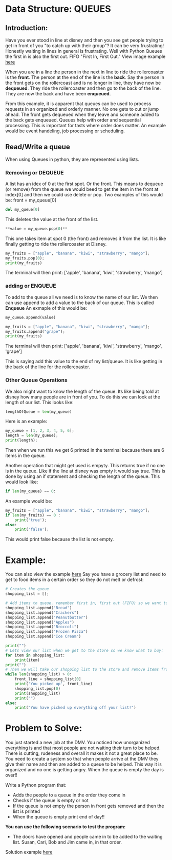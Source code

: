 # Data Structure: **QUEUES**

## Introduction: 
Have you ever stood in line at disney and then you see get people trying to get in front of you "to catch up with their group"? It can be very frustrating! Honestly waiting in lines in general is frustrating. Well with Python Queues the first in is also the first out. FIFO "First In, First Out."
View image example [here](https://github.com/reaganhsmith/CSE212/blob/main/QueuesIMG.jpg)

When you are in a line the person in the next in line to ride the rollercoaster is the **front**. The person at the end of the line is the **back**. Say the person in the front gets on the rollercoast and is no longer in line, they have now be **dequeued**. They ride the rollercoaster and then go to the back of the line. They are now the back and have been **enqueued**. 

From this example, it is apparent that queues can be used to process requests in an organized and orderly manner. No one gets to cut or jump ahead. The front gets dequeued when they leave and someone added to the back gets enqueued. Queues help with order and sequential processing. This is important for tasts where order does matter. An example would be event handeling, job processing or scheduling. 

## Read/Write a queue
When using Queues in python, they are represented using lists.
### Removing or DEQUEUE
A list has an idex of 0 at the first spot. Or the front. This means to dequeue (or remove) from the queue we would beed to get the item in the front at index[0] and then we could use delete or pop. 
Two examples of this would be:
front = my_queue[0]
```python
del my_queue[0]
```
This deletes the value at the front of the list. 

```python
**value = my_queue.pop(0)**
```
This one takes item at spot 0 (the front) and removes it from the list. 
It is like finally getting to ride the rollercoaster at Disney.

```python
my_fruits = ["apple", "banana", "kiwi", "strawberry", "mango"];
my_fruits.pop(0);
print(my_fruits)
```
The terminal will then print:
['apple', 'banana', 'kiwi', 'strawberry', 'mango']

### adding or ENQUEUE
To add to the queue all we need is to know the name of our list. We then can use append to add a value to the back of our queue. This is called **Enqueue**
An exmaple of this would be:
```python
my_queue.append(value)
```

```python
my_fruits = ["apple", "banana", "kiwi", "strawberry", "mango"];
my_fruits.append("grape");
print(my_fruits)
```
The terminal will then print:
['apple', 'banana', 'kiwi', 'strawberry', 'mango', 'grape']

This is saying add this value to the end of my list/queue. It is like getting in the back of the line for the rollercoaster.

### Other Queue Operations
We also might want to know the length of the queue. Its like being told at disney how many people are in front of you. To do this we can look at the length of our list. This looks like: 
```python
lengthOfQueue = len(my_queue)
```
Here is an example: 

```python 
my_queue = [1, 2, 3, 4, 5, 6];
length = len(my_queue);
print(length);
```
Then when we run this we get 6 printed in the terminal because there are 6 items in the queue. 


Another operation that might get used is empyty. This returns true if no one is in the queue. Like if the line at disney was empty it would say true. This is done by using an if statement and checking the length of the queue.
This would look like:
```python
if len(my_queue) == 0:
```

An example would be: 
```python
my_fruits = ["apple", "banana", "kiwi", "strawberry", "mango"];
if len(my_fruits) == 0 :
    print('true');
else:
    print('false');
```
This would print false because the list is not empty. 

# Example:
You can also view the example [here]()
Say you have a grocery list and need to get to food items in a certain order so they do not melt or defrost:
```python
# Creates the queue
shopping_list = [];

# Add items to queue. remember first in, first out (FIFO) so we want to grab frozen ingredients last
shopping_list.append("Bread")
shopping_list.append("Crackers")
shopping_list.append("Peanutbutter")
shopping_list.append("Apples")
shopping_list.append("Broccoli")
shopping_list.append("Frozen Pizza")
shopping_list.append("Ice Cream")

print("")
# Lets view our list when we get to the store so we know what to buy:
for item in shopping_list:
    print(item)
print("")
# Then we will take our shopping list to the store and remove items from first to last while the list is not empty
while len(shopping_list) > 0:
    front_line = shopping_list[0]
    print('You picked up', front_line)
    shopping_list.pop(0)
    print(shopping_list)
    print("")
else:
    print("You have picked up everything off your list!")

```

# Problem to Solve: 
You just started a new job at the DMV. You noticed how unorganized everything is and that most people are not waiting their turn to be helped. There is cutting, rudeness and overall it makes it not a great place to be. You need to create a system so that when people arrive at the DMV they give their name and then are added to a queue to be helped. This way it is organized and no one is getting angry. When the queue is empty the day is over!! 

Write a Python program that: 
- Adds the people to a queue in the order they come in
- Checks if the queue is empty or not
- If the queue is not empty the person in front gets removed and then the list is printed
- When the queue is empty print end of day!! 


**You can use the following scenario to test the program:** 
- The doors have opened and people came in to be added to the waiting list. Susan, Cari, Bob and Jim came in, in that order.

Solution example [here](https://github.com/reaganhsmith/CSE212/blob/main/02.1-Queue-Solution.py)
